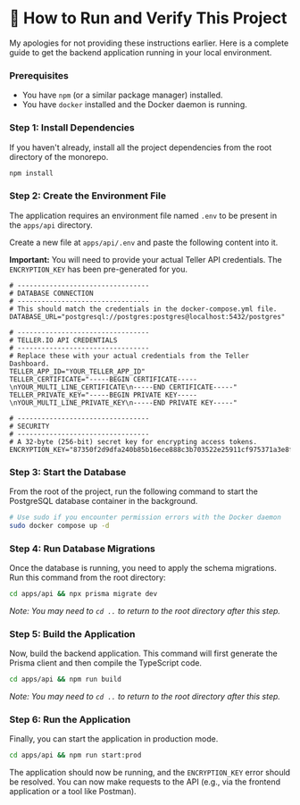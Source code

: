 # 🚀 How to Run and Verify This Project

My apologies for not providing these instructions earlier. Here is a complete guide to get the backend application running in your local environment.

### Prerequisites

*   You have `npm` (or a similar package manager) installed.
*   You have `docker` installed and the Docker daemon is running.

### Step 1: Install Dependencies

If you haven't already, install all the project dependencies from the root directory of the monorepo.

```bash
npm install
```

### Step 2: Create the Environment File

The application requires an environment file named `.env` to be present in the `apps/api` directory.

Create a new file at `apps/api/.env` and paste the following content into it.

**Important:** You will need to provide your actual Teller API credentials. The `ENCRYPTION_KEY` has been pre-generated for you.

```dotenv
# ---------------------------------
# DATABASE CONNECTION
# ---------------------------------
# This should match the credentials in the docker-compose.yml file.
DATABASE_URL="postgresql://postgres:postgres@localhost:5432/postgres"

# ---------------------------------
# TELLER.IO API CREDENTIALS
# ---------------------------------
# Replace these with your actual credentials from the Teller Dashboard.
TELLER_APP_ID="YOUR_TELLER_APP_ID"
TELLER_CERTIFICATE="-----BEGIN CERTIFICATE-----\nYOUR_MULTI_LINE_CERTIFICATE\n-----END CERTIFICATE-----"
TELLER_PRIVATE_KEY="-----BEGIN PRIVATE KEY-----\nYOUR_MULTI_LINE_PRIVATE_KEY\n-----END PRIVATE KEY-----"

# ---------------------------------
# SECURITY
# ---------------------------------
# A 32-byte (256-bit) secret key for encrypting access tokens.
ENCRYPTION_KEY="87350f2d9dfa240b85b16ece888c3b703522e25911cf975371a3e8fdac5e480a"
```

### Step 3: Start the Database

From the root of the project, run the following command to start the PostgreSQL database container in the background.

```bash
# Use sudo if you encounter permission errors with the Docker daemon
sudo docker compose up -d
```

### Step 4: Run Database Migrations

Once the database is running, you need to apply the schema migrations. Run this command from the root directory:

```bash
cd apps/api && npx prisma migrate dev
```
*Note: You may need to `cd ..` to return to the root directory after this step.*


### Step 5: Build the Application

Now, build the backend application. This command will first generate the Prisma client and then compile the TypeScript code.

```bash
cd apps/api && npm run build
```
*Note: You may need to `cd ..` to return to the root directory after this step.*

### Step 6: Run the Application

Finally, you can start the application in production mode.

```bash
cd apps/api && npm run start:prod
```

The application should now be running, and the `ENCRYPTION_KEY` error should be resolved. You can now make requests to the API (e.g., via the frontend application or a tool like Postman).
